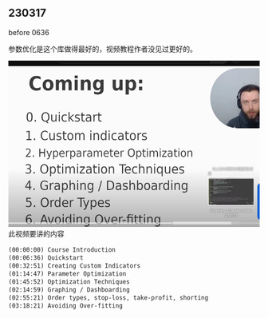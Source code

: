 ## 230317

before 0636

参数优化是这个库做得最好的，视频教程作者没见过更好的。

<img src='./img/2023-03-17-15-51-03.png' height=333px></img>  
此视频要讲的内容

```
(00:00:00) Course Introduction
(00:06:36) Quickstart
(00:32:51) Creating Custom Indicators
(01:14:47) Parameter Optimization
(01:45:52) Optimization Techniques
(02:14:59) Graphing / Dashboarding
(02:55:21) Order types, stop-loss, take-profit, shorting
(03:18:21) Avoiding Over-fitting
```

